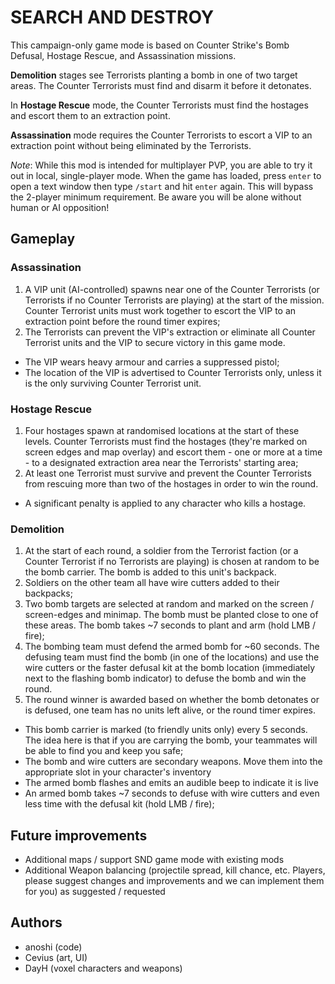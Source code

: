 # SEARCH AND DESTROY

This campaign-only game mode is based on Counter Strike's Bomb Defusal, Hostage Rescue, and Assassination missions.

**Demolition** stages see Terrorists planting a bomb in one of two target areas. The Counter Terrorists must find and disarm it before it detonates.

In **Hostage Rescue** mode, the Counter Terrorists must find the hostages and escort them to an extraction point.

**Assassination** mode requires the Counter Terrorists to escort a VIP to an extraction point without being eliminated by the Terrorists.

_Note_: While this mod is intended for multiplayer PVP, you are able to try it out in local, single-player mode. When the game has loaded, press `enter` to open a text window then type `/start` and hit `enter` again. This will bypass the 2-player minimum requirement. Be aware you will be alone without human or AI opposition!

## Gameplay

### Assassination

1. A VIP unit (AI-controlled) spawns near one of the Counter Terrorists (or Terrorists if no Counter Terrorists are playing) at the start of the mission. Counter Terrorist units must work together to escort the VIP to an extraction point before the round timer expires;
1. The Terrorists can prevent the VIP's extraction or eliminate all Counter Terrorist units and the VIP to secure victory in this game mode.

* The VIP wears heavy armour and carries a suppressed pistol;
* The location of the VIP is advertised to Counter Terrorists only, unless it is the only surviving Counter Terrorist unit.

### Hostage Rescue

1. Four hostages spawn at randomised locations at the start of these levels. Counter Terrorists must find the hostages (they're marked on screen edges and map overlay) and escort them - one or more at a time - to a designated extraction area near the Terrorists' starting area;
1. At least one Terrorist must survive and prevent the Counter Terrorists from rescuing more than two of the hostages in order to win the round.

* A significant penalty is applied to any character who kills a hostage.

### Demolition

1. At the start of each round, a soldier from the Terrorist faction (or a Counter Terrorist if no Terrorists are playing) is chosen at random to be the bomb carrier. The bomb is added to this unit's backpack.
1. Soldiers on the other team all have wire cutters added to their backpacks;
1. Two bomb targets are selected at random and marked on the screen / screen-edges and minimap. The bomb must be planted close to one of these areas. The bomb takes ~7 seconds to plant and arm (hold LMB / fire);
1. The bombing team must defend the armed bomb for ~60 seconds. The defusing team must find the bomb (in one of the locations) and use the wire cutters or the faster defusal kit at the bomb location (immediately next to the flashing bomb indicator) to defuse the bomb and win the round.
1. The round winner is awarded based on whether the bomb detonates or is defused, one team has no units left alive, or the round timer expires.

* This bomb carrier is marked (to friendly units only) every 5 seconds. The idea here is that if you are carrying the bomb, your teammates will be able to find you and keep you safe;
* The bomb and wire cutters are secondary weapons. Move them into the appropriate slot in your character's inventory
* The armed bomb flashes and emits an audible beep to indicate it is live
* An armed bomb takes ~7 seconds to defuse with wire cutters and even less time with the defusal kit (hold LMB / fire);

## Future improvements

* Additional maps / support SND game mode with existing mods
* Additional Weapon balancing (projectile spread, kill chance, etc. Players, please suggest changes and improvements and we can implement them for you) as suggested / requested

## Authors

* anoshi (code)
* Cevius (art, UI)
* DayH (voxel characters and weapons)

